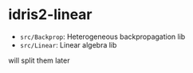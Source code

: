 # idris2-linear

- `src/Backprop`: Heterogeneous backpropagation lib
- `src/Linear`: Linear algebra lib

will split them later
